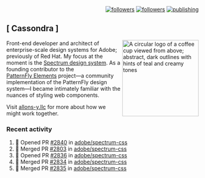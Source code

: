 <p align="right"><a rel="me" href="https://front-end.social/@castastrophe">
    <img alt="followers" title="Follow me on Mastodon" src="https://img.shields.io/mastodon/follow/109297102751309835?domain=https%3A%2F%2Ffront-end.social&label=Follow&logo=mastodon&logoColor=white&style=for-the-badge&labelColor=008080&color=006969"/></a>
  <a href="https://codepen.io/castastrophe/">
    <img alt="followers" title="Follow me on CodePen" src="https://img.shields.io/badge/23-1?color=640464&labelColor=7c007c&style=for-the-badge&logo=codepen&label=Follow"/></a>
<a href="https://castastrophe.medium.com/">
    <img alt="publishing" title="View articles on Medium" src="https://img.shields.io/badge/107-1?color=666&labelColor=444&label=subscribe&logo=medium&logoColor=white&style=for-the-badge"/></a>
</p>

## [&nbsp;Cassondra&nbsp;]

<img align="right" src="https://github-production-user-asset-6210df.s3.amazonaws.com/1840295/253016758-ba468774-1cd3-42c2-8f43-947b5eeb5edf.png" height="200" alt="A circular logo of a coffee cup viewed from above; abstract, dark outlines with hints of teal and creamy tones">

Front-end developer and architect of enterprise-scale design systems for Adobe; previously of Red Hat. My focus at the moment is the [Spectrum design system](https://github.com/adobe/spectrum-css). As a founding contributor to the [PatternFly&nbsp;Elements](https://github.com/patternfly/patternfly-elements) project&mdash;a community implementation of the PatternFly design system&mdash;I became intimately familiar with the nuances of styling web components.

Visit [allons-y.llc](http://allons-y.llc/) for more about how we might work together.

### Recent activity

<!--START_SECTION:activity-->
1. 💪 Opened PR [#2840](https://github.com/adobe/spectrum-css/pull/2840) in [adobe/spectrum-css](https://github.com/adobe/spectrum-css)
2. 🎉 Merged PR [#2803](https://github.com/adobe/spectrum-css/pull/2803) in [adobe/spectrum-css](https://github.com/adobe/spectrum-css)
3. 💪 Opened PR [#2836](https://github.com/adobe/spectrum-css/pull/2836) in [adobe/spectrum-css](https://github.com/adobe/spectrum-css)
4. 🎉 Merged PR [#2834](https://github.com/adobe/spectrum-css/pull/2834) in [adobe/spectrum-css](https://github.com/adobe/spectrum-css)
5. 🎉 Merged PR [#2835](https://github.com/adobe/spectrum-css/pull/2835) in [adobe/spectrum-css](https://github.com/adobe/spectrum-css)
<!--END_SECTION:activity-->
